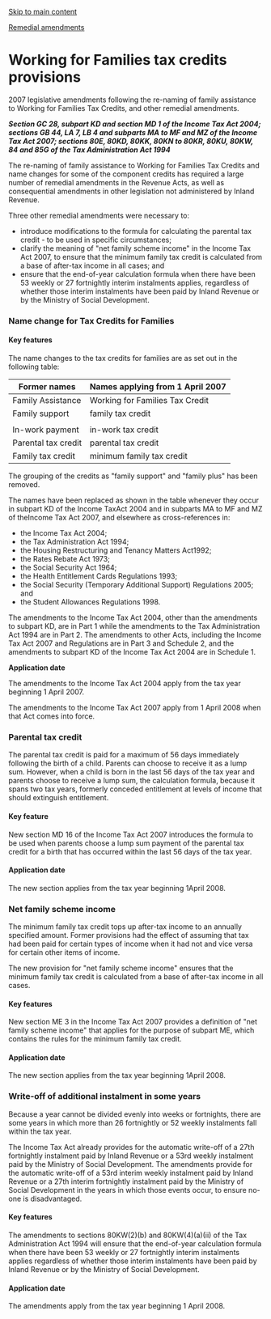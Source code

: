 [Skip to main content](#main-content-tt)

[Remedial amendments](/new-legislation/act-articles/remedial-amendments "Remedial amendments")

Working for Families tax credits provisions
===========================================

2007 legislative amendments following the re-naming of family assistance to Working for Families Tax Credits, and other remedial amendments.

**_Section GC 28, subpart KD and section MD 1 of the Income Tax Act 2004; sections GB 44, LA 7, LB 4 and subparts MA to MF and MZ of the Income Tax Act 2007; sections 80E, 80KD, 80KK, 80KN to 80KR, 80KU, 80KW, 84 and 85G of the Tax Administration Act 1994_**

The re-naming of family assistance to Working for Families Tax Credits and name changes for some of the component credits has required a large number of remedial amendments in the Revenue Acts, as well as consequential amendments in other legislation not administered by Inland Revenue.

Three other remedial amendments were necessary to:

*   introduce modifications to the formula for calculating the parental tax credit - to be used in specific circumstances;
*   clarify the meaning of "net family scheme income" in the Income Tax Act 2007, to ensure that the minimum family tax credit is calculated from a base of after-tax income in all cases; and
*   ensure that the end-of-year calculation formula when there have been 53 weekly or 27 fortnightly interim instalments applies, regardless of whether those interim instalments have been paid by Inland Revenue or by the Ministry of Social Development.

### Name change for Tax Credits for Families

#### Key features

The name changes to the tax credits for families are as set out in the following table:

| **Former names** | **Names applying from 1 April 2007** |
| --- | --- |
| Family Assistance | Working for Families Tax Credit |
| Family support | family tax credit |
|     |     |
| In-work payment | in-work tax credit |
| Parental tax credit | parental tax credit |
| Family tax credit | minimum family tax credit |

The grouping of the credits as "family support" and "family plus" has been removed.

The names have been replaced as shown in the table whenever they occur in subpart KD of the Income TaxAct 2004 and in subparts MA to MF and MZ of theIncome Tax Act 2007, and elsewhere as cross-references in:

*   the Income Tax Act 2004;
*   the Tax Administration Act 1994;
*   the Housing Restructuring and Tenancy Matters Act1992;
*   the Rates Rebate Act 1973;
*   the Social Security Act 1964;
*   the Health Entitlement Cards Regulations 1993;
*   the Social Security (Temporary Additional Support) Regulations 2005; and
*   the Student Allowances Regulations 1998.

The amendments to the Income Tax Act 2004, other than the amendments to subpart KD, are in Part 1 while the amendments to the Tax Administration Act 1994 are in Part 2. The amendments to other Acts, including the Income Tax Act 2007 and Regulations are in Part 3 and Schedule 2, and the amendments to subpart KD of the Income Tax Act 2004 are in Schedule 1.

**Application date**

The amendments to the Income Tax Act 2004 apply from the tax year beginning 1 April 2007.

The amendments to the Income Tax Act 2007 apply from 1 April 2008 when that Act comes into force.

### Parental tax credit

The parental tax credit is paid for a maximum of 56 days immediately following the birth of a child. Parents can choose to receive it as a lump sum. However, when a child is born in the last 56 days of the tax year and parents choose to receive a lump sum, the calculation formula, because it spans two tax years, formerly conceded entitlement at levels of income that should extinguish entitlement.

#### Key feature

New section MD 16 of the Income Tax Act 2007 introduces the formula to be used when parents choose a lump sum payment of the parental tax credit for a birth that has occurred within the last 56 days of the tax year.

#### Application date

The new section applies from the tax year beginning 1April 2008.

### Net family scheme income

The minimum family tax credit tops up after-tax income to an annually specified amount. Former provisions had the effect of assuming that tax had been paid for certain types of income when it had not and vice versa for certain other items of income.

The new provision for "net family scheme income" ensures that the minimum family tax credit is calculated from a base of after-tax income in all cases.

#### Key features

New section ME 3 in the Income Tax Act 2007 provides a definition of "net family scheme income" that applies for the purpose of subpart ME, which contains the rules for the minimum family tax credit.

#### Application date

The new section applies from the tax year beginning 1April 2008.

### Write-off of additional instalment in some years

Because a year cannot be divided evenly into weeks or fortnights, there are some years in which more than 26 fortnightly or 52 weekly instalments fall within the tax year.

The Income Tax Act already provides for the automatic write-off of a 27th fortnightly instalment paid by Inland Revenue or a 53rd weekly instalment paid by the Ministry of Social Development. The amendments provide for the automatic write-off of a 53rd interim weekly instalment paid by Inland Revenue or a 27th interim fortnightly instalment paid by the Ministry of Social Development in the years in which those events occur, to ensure no-one is disadvantaged.

#### Key features

The amendments to sections 80KW(2)(b) and 80KW(4)(a)(ii) of the Tax Administration Act 1994 will ensure that the end-of-year calculation formula when there have been 53 weekly or 27 fortnightly interim instalments applies regardless of whether those interim instalments have been paid by Inland Revenue or by the Ministry of Social Development.

#### Application date

The amendments apply from the tax year beginning 1 April 2008.